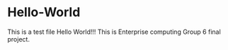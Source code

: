 # Hello-World
This is a test file
Hello World!!!
This is Enterprise computing Group 6 final project.
